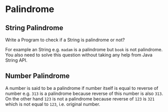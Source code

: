 Palindrome
==========

String Palindrome
-----------------

Write a Program to check if a String is palindrome or not?

For example an String e.g. `madam` is a palindrome but `book` is not palindrome. You also need to solve this question
without taking any help from Java String API.

Number Palindrome
-----------------

A number is said to be a palindrome if number itself is equal to reverse of number e.g. `313` is a palindrome
because reverse of this number is also `313`. On the other hand `123` is not a palindrome because reverse of `123` is `321`
which is not equal to `123`, i.e. original number.
